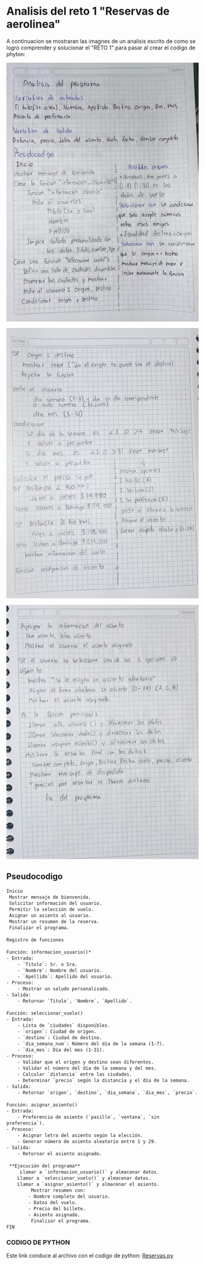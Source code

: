 # Analisis del reto 1 "Reservas de aerolinea"


A continuacion se mostraran las imagnes de un analisis escrito de como se logro comprender y solucionar el "RETO 1" para pasar al crear el codigo de phyton:

![imagen](../Imagenes/analisis_1.jpeg)

![imagen](../Imagenes/analisis_2.jpeg)

![imagen](../Imagenes/analisis_3.jpeg)

## Pseudocodigo
    Inicio 
     Mostrar mensaje de bienvenida.
	 Solicitar información del usuario.
	 Permitir la selección de vuelo.
	 Asignar un asiento al usuario.
	 Mostrar un resumen de la reserva.
	 Finalizar el programa.

    Registro de funciones

    Función: informacion_usuario()*
	- Entrada:
		- `Titulo`: Sr. o Sra.
		- `Nombre`: Nombre del usuario.
		- `Apellido`: Apellido del usuario.
	- Proceso:
		- Mostrar un saludo personalizado.
	- Salida:
		- Retornar `Titulo`, `Nombre`, `Apellido`.

    Función: seleccionar_vuelo()
	- Entrada:
		- Lista de `ciudades` disponibles.
		- `origen`: Ciudad de origen.
		- `destino`: Ciudad de destino.
		- `dia_semana_num`: Número del día de la semana (1-7).
		- `dia_mes`: Día del mes (1-31).
	- Proceso:
		- Validar que el origen y destino sean diferentes.
		- Validar el número del día de la semana y del mes.
		- Calcular `distancia` entre las ciudades.
		- Determinar `precio` según la distancia y el día de la semana.
	- Salida:
		- Retornar `origen`, `destino`, `dia_semana`, `dia_mes`, `precio`.

    Función: asignar_asiento()
	- Entrada:
		- Preferencia de asiento (`pasillo`, `ventana`, `sin preferencia`).
	- Proceso:
		- Asignar letra del asiento según la elección.
		- Generar número de asiento aleatorio entre 1 y 29.
	- Salida:
		- Retornar el asiento asignado.

     **Ejecución del programa**
	     Llamar a `informacion_usuario()` y almacenar datos.
	    Llamar a `seleccionar_vuelo()` y almacenar datos.
	    Llamar a `asignar_asiento()` y almacenar el asiento.
	         Mostrar resumen con:
		    - Nombre completo del usuario.
		    - Datos del vuelo.
		    - Precio del billete.
	    	- Asiento asignado.
             Finalizar el programa.
    FIN

### CODIGO DE PYTHON 

Este link conduce al archivo con el codigo de python:
 [Reservas.py](./Reto_1.py)